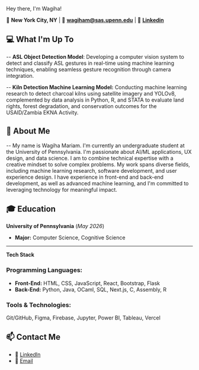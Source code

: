 
Hey there, I'm Wagiha!

📍 **New York City, NY** | 📧 **[wagiham@sas.upenn.edu](mailto:wagiham@sas.upenn.edu)** |  💼  **[Linkedin](https://www.linkedin.com/in/wagiha-m-0947181b4/)**

##  💻 What I'm Up To
-- **ASL Object Detection Model**: Developing a computer vision system to detect and classify ASL gestures in real-time using machine learning techniques, enabling seamless gesture recognition through camera integration.

-- **Kiln Detection Machine Learning Model:** Conducting machine learning research to detect charcoal kilns using satellite imagery and YOLOv8, complemented by data analysis in Python, R, and STATA to evaluate land rights, forest degradation, and conservation outcomes for the USAID/Zambia EKNA Activity.

##  🌟 About Me
-- My name is Wagiha Mariam. I'm currently an undergraduate student at the University of Pennsylvania. I'm passionate about AI/ML applications, UX design, and data science. I am to combine technical expertise with a creative mindset to solve complex problems. My work spans diverse fields, including machine learning research, software development, and user experience design. I have experience in front-end and back-end development, as well as advanced machine learning, and I'm committed to leveraging technology for meaningful impact.

## 🎓 **Education**  
**University of Pennsylvania** (*May 2026*)  
- **Major:** Computer Science, Cognitive Science 

---
**Tech Stack**  

### **Programming Languages:**  
- **Front-End:** HTML, CSS, JavaScript, React, Bootstrap, Flask  
- **Back-End:** Python, Java, OCaml, SQL, Next.js, C, Assembly, R  

### **Tools & Technologies:**  
Git/GitHub, Figma, Firebase, Jupyter, Power BI, Tableau, Vercel 


## 📫 **Contact Me**  

- 💼 [LinkedIn](https://www.linkedin.com/in/wagiha-m-0947181b4/)  
- 📧 [Email](mailto:wagiham@sas.upenn.edu)  

<!--
**wagiham/wagiham** is a ✨ _special_ ✨ repository because its `README.md` (this file) appears on your GitHub profile.

Here are some ideas to get you started:

- 🔭 I’m currently working on ...
- 🌱 I’m currently learning ...
- 👯 I’m looking to collaborate on ...
- 🤔 I’m looking for help with ...
- 💬 Ask me about ...
- 📫 How to reach me: ...
- 😄 Pronouns: ...
- ⚡ Fun fact: ...
-->
